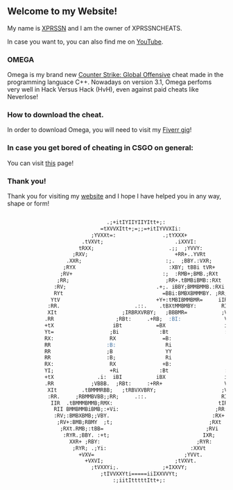 ## Welcome to my Website! 

My name is [XPRSSN](https://github.com/XPRSSN) and I am the owner of XPRSSNCHEATS.

In case you want to, you can also find me on [YouTube](https://www.youtube.com/watch?v=dQw4w9WgXcQ).

 
### OMEGA

Omega is my brand new [Counter Strike: Global Offensive](https://store.steampowered.com/app/730/CounterStrike_Global_Offensive/) cheat made in the programming languace C++. Nowadays on version 3.1, Omega perfoms very well in Hack Versus Hack (HvH), even against paid cheats like Neverlose!


### How to download the cheat.

In order to download Omega, you will need to visit my [Fiverr gig](https://www.fiverr.com/xprssn/make-you-a-legit-and-rage-csgo-cheat?context_referrer=search_gigs&source=top-bar&ref_ctx_id=a167321d5579e9c55698d27af7d60adf&pckg_id=1&pos=5&context_type=auto&funnel=42b9f7f81f0c76f206e4cf722260ed1f)!


### In case you get bored of cheating in CSGO on general:
You can visit [this](https://www.boredbutton.com/) page! 


### Thank you!

Thank you for visiting my [website](https://xprssn.github.io/) and I hope I have helped you in any way, shape or form!


```markdown

                                .;+itIYIIYIIYItt+;:                      
                              =tXVVXItt+;=;;=+itIYVVXIi:                  
                           ;YVXXt=:               .;tYXXX+                
                        .tVXVt;                       .iXXVI:             
                       tRXX;                        .;;  ;YVVY:           
                     ;RXV;                            +RR+..YVRt          
                   .XXR;                           :;.  ;BBY.:VXR;        
                  ;RYX                              :XBY; tBBi tVR+       
                 ;RV+                             :;  :RMB+;BMB.;RXt      
                ;RR;                               ;RR+.tBMBiBMB::RXt     
               :RV;                             .+;. iBBY;BMMBMMB.:RXi    
               RYt                                =BBi:BMBXBMMMBY. ;RR;   
              YtV                               +Y+:tMBIBMMBMR=     iIR   
             :RR.                        .::.    .tBXtMMBMBY:        RIi  
             XIt                     ;IRBRXVRBY;   ;BBBMR=           ;VR  
            .RR                    ;RBt:     .+RB;  :BI:              VY; 
            +tX                   iBt           =BX                   itY 
            Yt=                  ;Bi             :Bt                  :XR 
            RX:                  RX               =B:                  RX.
            RR                  :B:                Ri                  YX:
            RR                  ;B                 YY                  YY;
            RR                  :B;                Ri                  YX:
            RX:                  RX               +B:                  RX.
            YI;                  +Ri             :Bt                  :XR 
            +tX              .i:  iBI           iBX                   itY 
            .RR            ;VBBB.  ;RBt:     :+RR+                    VY; 
             XIt        .tBMMMRBB;   ;tRBVXVBRY;                     ;VR  
             :RR.     ;RBMMBVBB;;RR;     .::.                        RIi  
              IIR  .tBMMMBMMB;RMX:                                  tIR   
               RII BMMBMMBiBMB;:+Vi:                               ;RR:   
               :RV;:BMBXBMB;;VBY.                                 :RX+    
                ;RV+:BMB;RBMY  ;t;                               ;RXt     
                 ;RXt.RMB;:tBB=                                 ;RVi      
                  :RYR.;BBY. :+t;                              IXR;       
                    XXR+ ;RBY:                               ;RYR:        
                     ;RYR; .;Yi:                           :XXVt          
                       +VXV=                             ;YVVt.           
                         +VXVI;                       ;tVXVt.             
                           ;tVXXYi;.              ;+IXXVY;                
                              ;tIVVXXYti=====iiIXXVVYt;                   
                                  :;iitItttttItt+;:



```
